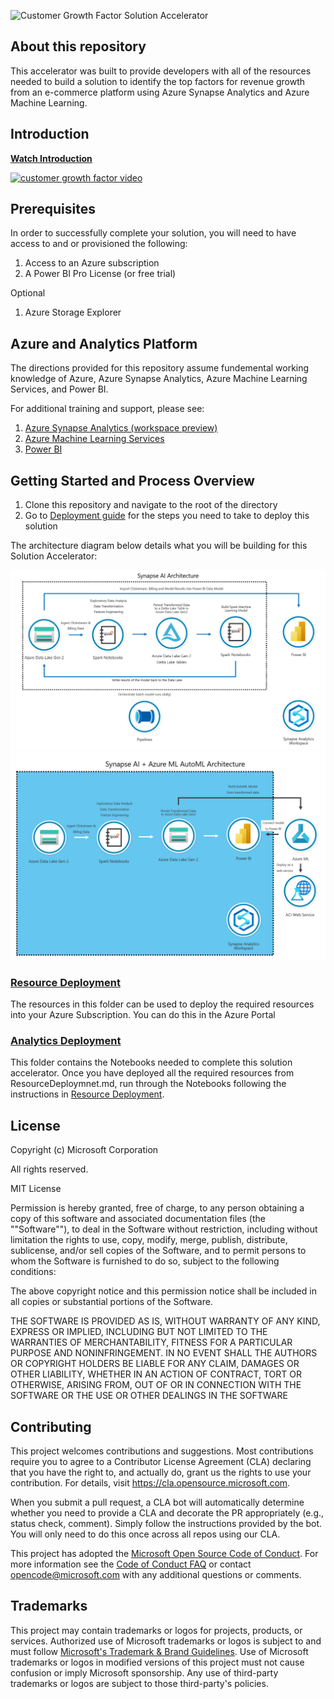 <img src="https://customergrowthmedia.blob.core.windows.net/media/SynapseGrowthFactors.svg"
alt="Customer Growth Factor Solution Accelerator"/>

## About this repository
This accelerator was built to provide developers with all of the resources needed to build a solution to identify the top factors for revenue growth from an e-commerce platform using Azure Synapse Analytics and Azure Machine Learning.


## Introduction

**[Watch Introduction](https://customergrowthmedia.blob.core.windows.net/media/CSG_Intro.mp4)**

<a href="https://customergrowthmedia.blob.core.windows.net/media/CSG_Intro.mp4"> 

<img src="https://customergrowthmedia.blob.core.windows.net/media/CGF_Still.jpg" alt="customer growth factor video"/> </a>



## Prerequisites
In order to successfully complete your solution, you will need to have access to and or provisioned the following:
1. Access to an Azure subscription
2. A Power BI Pro License (or free trial)

Optional
1. Azure Storage Explorer

## Azure and Analytics Platform
The directions provided for this repository assume fundemental working knowledge of Azure, Azure Synapse Analytics, Azure Machine Learning Services, and Power BI.

For additional training and support, please see:
 1. [Azure Synapse Analytics (workspace preview)](https://azure.microsoft.com/en-us/services/synapse-analytics/)
 2. [Azure Machine Learning Services](https://azure.microsoft.com/en-us/services/machine-learning/)
 3. [Power BI](https://docs.microsoft.com/en-us/power-bi/)

## Getting Started and Process Overview  
1. Clone this repository and navigate to the root of the directory  
2. Go to [Deployment guide](./Resource_Deployment/README.md) for the steps you need to take to deploy this solution  

The architecture diagram below details what you will be building for this Solution Accelerator:

![Synapse AI Architecture](./Reference/Architecture/synapse_ai_architecture.png)
![Synapse AI + AutoML Architecture](./Reference/Architecture/synapse_ai_automl_architecture.png)

### [Resource Deployment](./Resource_Deployment)
The resources in this folder can be used to deploy the required resources into your Azure Subscription. You can do this in the Azure Portal

### [Analytics Deployment](./Analytics_Deployment)
This folder contains the Notebooks needed to complete this solution accelerator. Once you have deployed all the required resources from ResourceDeploymnet.md, run through the Notebooks following the instructions in [Resource Deployment](./Resource_Deployment). 

## License
Copyright (c) Microsoft Corporation

All rights reserved.

MIT License

Permission is hereby granted, free of charge, to any person obtaining a copy of this software and associated documentation files (the ""Software""), to deal in the Software without restriction, including without limitation the rights to use, copy, modify, merge, publish, distribute, sublicense, and/or sell copies of the Software, and to permit persons to whom the Software is furnished to do so, subject to the following conditions:

The above copyright notice and this permission notice shall be included in all copies or substantial portions of the Software.

THE SOFTWARE IS PROVIDED AS IS, WITHOUT WARRANTY OF ANY KIND, EXPRESS OR IMPLIED, INCLUDING BUT NOT LIMITED TO THE WARRANTIES OF MERCHANTABILITY, FITNESS FOR A PARTICULAR PURPOSE AND NONINFRINGEMENT. IN NO EVENT SHALL THE AUTHORS OR COPYRIGHT HOLDERS BE LIABLE FOR ANY CLAIM, DAMAGES OR OTHER LIABILITY, WHETHER IN AN ACTION OF CONTRACT, TORT OR OTHERWISE, ARISING FROM, OUT OF OR IN CONNECTION WITH THE SOFTWARE OR THE USE OR OTHER DEALINGS IN THE SOFTWARE


## Contributing

This project welcomes contributions and suggestions.  Most contributions require you to agree to a
Contributor License Agreement (CLA) declaring that you have the right to, and actually do, grant us
the rights to use your contribution. For details, visit https://cla.opensource.microsoft.com.

When you submit a pull request, a CLA bot will automatically determine whether you need to provide
a CLA and decorate the PR appropriately (e.g., status check, comment). Simply follow the instructions
provided by the bot. You will only need to do this once across all repos using our CLA.

This project has adopted the [Microsoft Open Source Code of Conduct](https://opensource.microsoft.com/codeofconduct/).
For more information see the [Code of Conduct FAQ](https://opensource.microsoft.com/codeofconduct/faq/) or
contact [opencode@microsoft.com](mailto:opencode@microsoft.com) with any additional questions or comments.

## Trademarks

This project may contain trademarks or logos for projects, products, or services. Authorized use of Microsoft 
trademarks or logos is subject to and must follow 
[Microsoft's Trademark & Brand Guidelines](https://www.microsoft.com/en-us/legal/intellectualproperty/trademarks/usage/general).
Use of Microsoft trademarks or logos in modified versions of this project must not cause confusion or imply Microsoft sponsorship.
Any use of third-party trademarks or logos are subject to those third-party's policies.
